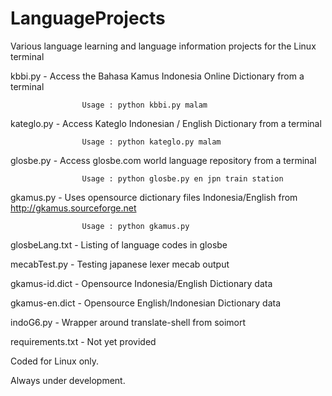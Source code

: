 

LanguageProjects
================


Various language learning and language information projects for the Linux terminal


kbbi.py           - Access the Bahasa Kamus Indonesia Online Dictionary from a terminal

                    Usage : python kbbi.py malam 

kateglo.py        - Access Kateglo Indonesian / English Dictionary from a terminal
                  
                    Usage : python kateglo.py malam

glosbe.py         - Access glosbe.com world language repository from a terminal

                    Usage : python glosbe.py en jpn train station
                    
gkamus.py         - Uses opensource dictionary files Indonesia/English from http://gkamus.sourceforge.net                    

                    Usage : python gkamus.py
              
glosbeLang.txt    - Listing of language codes in glosbe    

mecabTest.py      - Testing japanese lexer mecab output

gkamus-id.dict    - Opensource Indonesia/English Dictionary data

gkamus-en.dict    - Opensource English/Indonesian Dictionary data

indoG6.py         - Wrapper around translate-shell from soimort

requirements.txt  - Not yet provided


Coded for Linux only.

Always under development.


